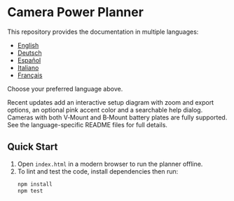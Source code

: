 # Camera Power Planner

This repository provides the documentation in multiple languages:

- [English](README.en.md)
- [Deutsch](README.de.md)
- [Español](README.es.md)
- [Italiano](README.it.md)
- [Français](README.fr.md)

Choose your preferred language above.

Recent updates add an interactive setup diagram with zoom and export options,
an optional pink accent color and a searchable help dialog. Cameras with both
V‑Mount and B‑Mount battery plates are fully supported. See the
language-specific README files for full details.

## Quick Start

1. Open `index.html` in a modern browser to run the planner offline.
2. To lint and test the code, install dependencies then run:
   ```bash
   npm install
   npm test
   ```
